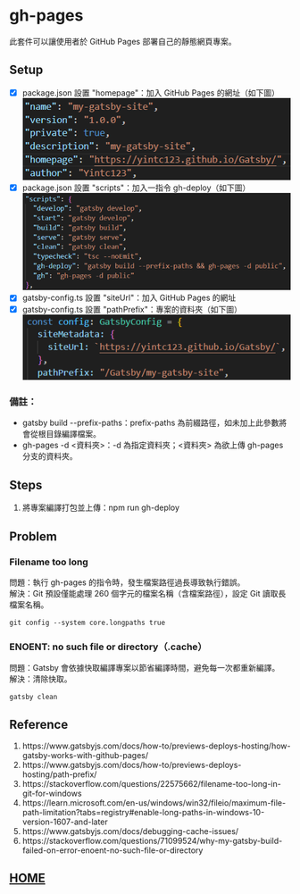 # gh-pages
此套件可以讓使用者於 GitHub Pages 部署自己的靜態網頁專案。
## Setup
- [x] package.json 設置 "homepage"：加入 GitHub Pages 的網址（如下圖）</br>
![homepage](homepage.png)
- [x] package.json 設置 "scripts"：加入一指令 gh-deploy（如下圖）</br>
![script](script.png)
- [x] gatsby-config.ts 設置 "siteUrl"：加入 GitHub Pages 的網址</br>
- [x] gatsby-config.ts 設置 "pathPrefix"：專案的資料夾（如下圖）</br>
![siteUrl](siteUrl.png)

### 備註：
- gatsby build --prefix-paths：prefix-paths 為前綴路徑，如未加上此參數將會從根目錄編譯檔案。
- gh-pages -d <資料夾>：-d 為指定資料夾；<資料夾> 為欲上傳 gh-pages 分支的資料夾。

## Steps
1. 將專案編譯打包並上傳：npm run gh-deploy

## Problem
### Filename too long
問題：執行 gh-pages 的指令時，發生檔案路徑過長導致執行錯誤。</br>
解決：Git 預設僅能處理 260 個字元的檔案名稱（含檔案路徑），設定 Git 讀取長檔案名稱。
```Shell
git config --system core.longpaths true
```
### ENOENT: no such file or directory（.cache）
問題：Gatsby 會依據快取編譯專案以節省編譯時間，避免每一次都重新編譯。</br>
解決：清除快取。
```Shell
gatsby clean
```
## Reference
<ol>
    <li>https://www.gatsbyjs.com/docs/how-to/previews-deploys-hosting/how-gatsby-works-with-github-pages/</li>
    <li>https://www.gatsbyjs.com/docs/how-to/previews-deploys-hosting/path-prefix/</li>
    <li>https://stackoverflow.com/questions/22575662/filename-too-long-in-git-for-windows</li>
    <li>https://learn.microsoft.com/en-us/windows/win32/fileio/maximum-file-path-limitation?tabs=registry#enable-long-paths-in-windows-10-version-1607-and-later</li>
    <li>https://www.gatsbyjs.com/docs/debugging-cache-issues/</li>
    <li>https://stackoverflow.com/questions/71099524/why-my-gatsby-build-failed-on-error-enoent-no-such-file-or-directory</li>
</ol>

## <a href="https://github.com/Yintc123/Gatsby/tree/main#dependency">HOME</a>